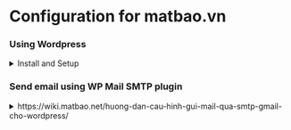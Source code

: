 # Configuration for matbao.vn

### Using Wordpress

<details>
<summary>Install and Setup</summary>

1. Buy a wordpress site

2. Press "Đăng ký Wordpress"

3. Press "Bảng điều khiển"

4. Open WordPress on Left Menu, Click "Install" to install a new website.

5. Install SSL/TLS Certificates and verify by add TXT record in Domain DNS setting

</details>

### Send email using WP Mail SMTP plugin

<details>
<summary>https://wiki.matbao.net/huong-dan-cau-hinh-gui-mail-qua-smtp-gmail-cho-wordpress/</summary>
</details>
